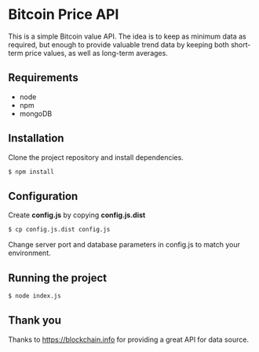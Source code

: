 # Bitcoin Price API

This is a simple Bitcoin value API. The idea is to keep as minimum data as required, but enough to provide valuable trend data by keeping both short-term price values, as well as long-term averages.


## Requirements

* node
* npm
* mongoDB


## Installation

Clone the project repository and install dependencies.

```bash
$ npm install
```


## Configuration

Create **config.js** by copying **config.js.dist**

```bash
$ cp config.js.dist config.js
```

Change server port and database parameters in config.js to match your environment.


## Running the project

```bash
$ node index.js
```


## Thank you

Thanks to https://blockchain.info for providing a great API for data source.
